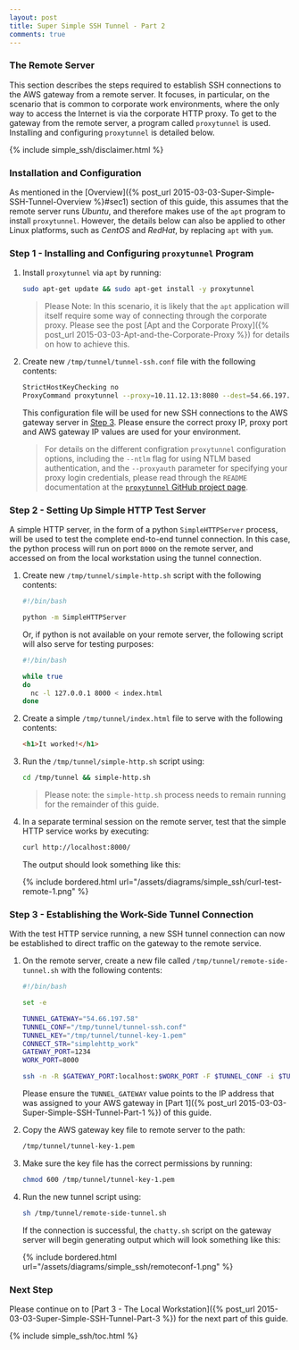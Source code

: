 ```yaml
---
layout: post
title: Super Simple SSH Tunnel - Part 2
comments: true
---
```



### The Remote Server

This section describes the steps required to establish SSH connections to the AWS gateway from a remote server. It focuses, in particular, on the scenario that is common to corporate work environments, where the only way to access the Internet is via the corporate HTTP proxy. To get to the gateway from the remote server, a program called `proxytunnel` is used. Installing and configuring `proxytunnel` is detailed below.


{% include simple_ssh/disclaimer.html %}


<a name="sec1"></a>
### Installation and Configuration

As mentioned in the [Overview]({% post_url 2015-03-03-Super-Simple-SSH-Tunnel-Overview %}#sec1) section of this guide, this assumes that the remote server runs _Ubuntu_, and therefore makes use of the `apt` program to install `proxytunnel`. However, the details below can also be applied to other Linux platforms, such as _CentOS_ and _RedHat_, by replacing `apt` with `yum`. 


<a name="step1"></a>
### Step 1 - Installing and Configuring `proxytunnel` Program

1. Install `proxytunnel` via `apt` by running:

    ```bash
    sudo apt-get update && sudo apt-get install -y proxytunnel
    ```

    > Please Note:
    > In this scenario, it is likely that the `apt` application will itself require some way of connecting through the corporate proxy. Please see the post [Apt and the Corporate Proxy]({% post_url 2015-03-03-Apt-and-the-Corporate-Proxy %}) for details on how to achieve this.

2. Create new `/tmp/tunnel/tunnel-ssh.conf` file with the following contents:

    ```bash
    StrictHostKeyChecking no
    ProxyCommand proxytunnel --proxy=10.11.12.13:8080 --dest=54.66.197.58:443
    ```

    This configuration file will be used for new SSH connections to the AWS gateway server in [Step 3](#step3). Please ensure the correct proxy IP, proxy port and AWS gateway IP values are used for your environment.

    > For details on the different configration `proxytunnel` configuration options, including the `--ntlm` flag for using NTLM based authentication, and the `--proxyauth` parameter for specifying your proxy login credentials, please read through the `README` documentation at the [`proxytunnel` GitHub project page](https://github.com/proxytunnel/proxytunnel).


<a name="step2"></a>
### Step 2 - Setting Up Simple HTTP Test Server

A simple HTTP server, in the form of a python `SimpleHTTPServer` process, will be used to test the complete end-to-end tunnel connection. In this case, the python process will run on port `8000` on the remote server, and accessed on from the local workstation using the tunnel connection. 

1. Create new `/tmp/tunnel/simple-http.sh` script with the following contents:

    ```bash
    #!/bin/bash

    python -m SimpleHTTPServer
    ```

    Or, if python is not available on your remote server, the following script will also serve for testing purposes:

    ```bash
    #!/bin/bash
    
    while true
    do
      nc -l 127.0.0.1 8000 < index.html
    done
    ```

2. Create a simple `/tmp/tunnel/index.html` file to serve with the following contents:

    ```html
    <h1>It worked!</h1>
    ```

3. Run the `/tmp/tunnel/simple-http.sh` script using:

    ```bash
    cd /tmp/tunnel && simple-http.sh
    ```

    > Please note: the `simple-http.sh` process needs to remain running for the remainder of this guide.


4. In a separate terminal session on the remote server, test that the simple HTTP service works by executing:

    ```bash
    curl http://localhost:8000/
    ```

    The output should look something like this:

    {% include bordered.html url="/assets/diagrams/simple_ssh/curl-test-remote-1.png" %}
    

<a name="step3"></a>
### Step 3 - Establishing the Work-Side Tunnel Connection

With the test HTTP service running, a new SSH tunnel connection can now be established to direct traffic on the gateway to the remote service.

1. On the remote server, create a new file called `/tmp/tunnel/remote-side-tunnel.sh` with the following contents:

    ```bash
    #!/bin/bash

    set -e

    TUNNEL_GATEWAY="54.66.197.58"
    TUNNEL_CONF="/tmp/tunnel/tunnel-ssh.conf"
    TUNNEL_KEY="/tmp/tunnel/tunnel-key-1.pem"
    CONNECT_STR="simplehttp_work"
    GATEWAY_PORT=1234
    WORK_PORT=8000

    ssh -n -R $GATEWAY_PORT:localhost:$WORK_PORT -F $TUNNEL_CONF -i $TUNNEL_KEY -l root $TUNNEL_GATEWAY ./chatty.sh $CONNECT_STR 
    ```

    Please ensure the `TUNNEL_GATEWAY` value points to the IP address that was assigned to your AWS gateway in [Part 1]({% post_url 2015-03-03-Super-Simple-SSH-Tunnel-Part-1 %}) of this guide.

2. Copy the AWS gateway key file to remote server to the path:

    ```bash
    /tmp/tunnel/tunnel-key-1.pem
    ```

3. Make sure the key file has the correct permissions by running:

    ```bash
    chmod 600 /tmp/tunnel/tunnel-key-1.pem
    ```

4. Run the new tunnel script using:

    ```bash
    sh /tmp/tunnel/remote-side-tunnel.sh
    ```

    If the connection is successful, the `chatty.sh` script on the gateway server will begin generating output which will look something like this:

    {% include bordered.html url="/assets/diagrams/simple_ssh/remoteconf-1.png" %}


<a name="next"></a>
### Next Step

Please continue on to [Part 3 - The Local Workstation]({% post_url 2015-03-03-Super-Simple-SSH-Tunnel-Part-3 %}) for the next part of this guide.


{% include simple_ssh/toc.html %}
